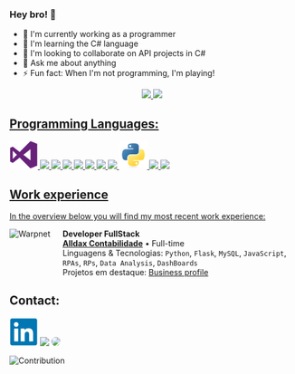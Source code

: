 ### Hey bro! 👋

- 🔭 I'm currently working as a programmer
- 🌱 I'm learning the C# language
- 👯 I'm looking to collaborate on API projects in C#
- 💬 Ask me about anything
- ⚡ Fun fact: When I'm not programming, I'm playing!



<div align="center">
  <a href="https://github.com/alelexand">
  <img height="150em" src="https://github-readme-stats.vercel.app/api?username=alelexand&show_icons=true&theme=gotham&include_all_commits=true&count_private=true"/>
  <img height="150em" src="https://github-readme-stats.vercel.app/api/top-langs/?username=alelexand&layout=compact&langs_count=7&theme=gotham"/>
</div>

## Programming Languages:

<div align="left">
  <img src="https://github.com/devicons/devicon/blob/master/icons/visualstudio/visualstudio-plain.svg" target="_blank" height="50">
  <img src="https://cdn.jsdelivr.net/gh/devicons/devicon/icons/csharp/csharp-original.svg" target="_blank" height="50">
  <img src="https://cdn.jsdelivr.net/gh/devicons/devicon/icons/dotnetcore/dotnetcore-original.svg" target="_blank" height="50">
  <img src="https://cdn.jsdelivr.net/gh/devicons/devicon/icons/express/express-original.svg" target="_blank" height="50">
  <img src="https://cdn.jsdelivr.net/gh/devicons/devicon/icons/microsoftsqlserver/microsoftsqlserver-plain-wordmark.svg" target="_blank" height="50">
  <img src="https://cdn.jsdelivr.net/gh/devicons/devicon/icons/mysql/mysql-plain.svg" target="_blank" height="50">
  <img src="https://cdn.jsdelivr.net/gh/devicons/devicon/icons/sqlite/sqlite-original-wordmark.svg" target="_blank" height="50">
  <img src="https://cdn.jsdelivr.net/gh/devicons/devicon/icons/pandas/pandas-original.svg" target="_blank" height="50">
  <img src="https://github.com/devicons/devicon/blob/master/icons/python/python-original.svg" target="_blank" height="50">
  <img src="https://cdn.jsdelivr.net/gh/devicons/devicon/icons/qt/qt-original.svg" target="_blank" height="50">
  <img src="https://cdn.jsdelivr.net/gh/devicons/devicon/icons/selenium/selenium-original.svg" target="_blank" height="50">
  
  
<div>

## Work experience
In the overview below you will find my most recent work experience:

[<img align="left" height="94px" width="94px" alt="Warpnet" src="https://media-exp1.licdn.com/dms/image/C4D0BAQHxnJxjUpgqTw/company-logo_200_200/0/1631540598077?e=2147483647&v=beta&t=YSAqc_NMwa3-yMH30ELjRdl5gG3U_rZwHPLEEC0G56Q"/>](https://www.spacex.com/)

**Developer FullStack** \
[**Alldax Contabilidade**](https://www.alldax.com/) • Full-time \
Linguagens & Tecnologias: `Python`, `Flask`, `MySQL`, `JavaScript`, `RPAs`, `RPs`, `Data Analysis`, `DashBoards`\
Projetos em destaque: [Business profile](https://github.com/AlexandreLasse)
<br/>

## Contact:

<div align="left">
<a href="https://www.linkedin.com/in/alexandre-lasse" target="_blank"><img src="https://github.com/devicons/devicon/blob/v2.15.1/icons/linkedin/linkedin-original.svg" target="_blank" height="50"></a> 
<a href="https://instagram.com/alelexand?igshid=YmMyMTA2M2Y=" target="_blank"><img src="https://seeklogo.com/images/I/instagram-new-2016-logo-D9D42A0AD4-seeklogo.com.png" target="_blank" height="50"></a> 
<a href="https://discord.gg/n6ThFpxy"><img src="https://seeklogo.com/images/D/discord-icon-new-2021-logo-09772BF096-seeklogo.com.png" target="_blank" height="50" style="border-radius:20px"></a> 
</div>
  
![Contribution](https://activity-graph.herokuapp.com/graph?username=alelexand&theme=gotham&hide_border=true&area=true)

